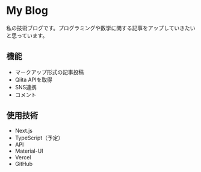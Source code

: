 # My Blog
私の技術ブログです。プログラミングや数学に関する記事をアップしていきたいと思っています。

## 機能
- マークアップ形式の記事投稿
- Qiita APIを取得
- SNS連携
- コメント

## 使用技術
- Next.js
- TypeScript（予定）
- API
- Material-UI
- Vercel
- GitHub
